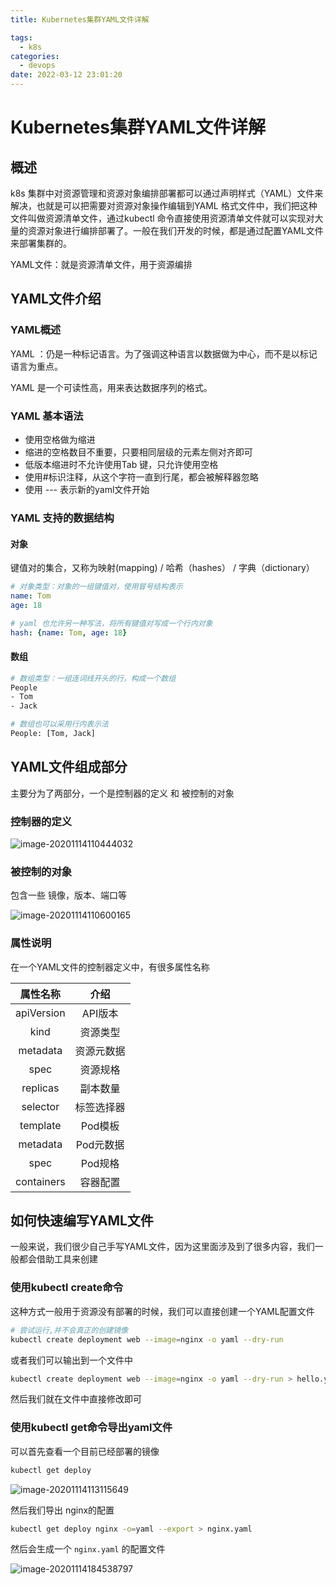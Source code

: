 ```yaml
---
title: Kubernetes集群YAML文件详解

tags:
  - k8s
categories:
  - devops 
date: 2022-03-12 23:01:20
---
```



# Kubernetes集群YAML文件详解

## 概述

k8s 集群中对资源管理和资源对象编排部署都可以通过声明样式（YAML）文件来解决，也就是可以把需要对资源对象操作编辑到YAML 格式文件中，我们把这种文件叫做资源清单文件，通过kubectl 命令直接使用资源清单文件就可以实现对大量的资源对象进行编排部署了。一般在我们开发的时候，都是通过配置YAML文件来部署集群的。

YAML文件：就是资源清单文件，用于资源编排

## YAML文件介绍

### YAML概述

YAML ：仍是一种标记语言。为了强调这种语言以数据做为中心，而不是以标记语言为重点。

YAML 是一个可读性高，用来表达数据序列的格式。

### YAML 基本语法

* 使用空格做为缩进
* 缩进的空格数目不重要，只要相同层级的元素左侧对齐即可
* 低版本缩进时不允许使用Tab 键，只允许使用空格
* 使用#标识注释，从这个字符一直到行尾，都会被解释器忽略
* 使用 --- 表示新的yaml文件开始

### YAML 支持的数据结构

#### 对象

键值对的集合，又称为映射(mapping) / 哈希（hashes） / 字典（dictionary）

```yaml
# 对象类型：对象的一组键值对，使用冒号结构表示
name: Tom
age: 18

# yaml 也允许另一种写法，将所有键值对写成一个行内对象
hash: {name: Tom, age: 18}
```

#### 数组

```bash
# 数组类型：一组连词线开头的行，构成一个数组
People
- Tom
- Jack

# 数组也可以采用行内表示法
People: [Tom, Jack]
```



## YAML文件组成部分

主要分为了两部分，一个是控制器的定义 和 被控制的对象

### 控制器的定义

![image-20201114110444032](https://cdn.jsdelivr.net/gh/jackerzz/jackerzz.github.io@ersion1.7/images/k8s/image-20201114110444032.png)



### 被控制的对象

包含一些 镜像，版本、端口等

![image-20201114110600165](https://cdn.jsdelivr.net/gh/jackerzz/jackerzz.github.io@ersion1.7/images/k8s/image-20201114110600165.png)

### 属性说明

在一个YAML文件的控制器定义中，有很多属性名称

|  属性名称  |    介绍    |
| :--------: | :--------: |
| apiVersion |  API版本   |
|    kind    |  资源类型  |
|  metadata  | 资源元数据 |
|    spec    |  资源规格  |
|  replicas  |  副本数量  |
|  selector  | 标签选择器 |
|  template  |  Pod模板   |
|  metadata  | Pod元数据  |
|    spec    |  Pod规格   |
| containers |  容器配置  |



## 如何快速编写YAML文件

一般来说，我们很少自己手写YAML文件，因为这里面涉及到了很多内容，我们一般都会借助工具来创建

### 使用kubectl create命令

这种方式一般用于资源没有部署的时候，我们可以直接创建一个YAML配置文件

```bash
# 尝试运行,并不会真正的创建镜像
kubectl create deployment web --image=nginx -o yaml --dry-run
```

或者我们可以输出到一个文件中

```bash
kubectl create deployment web --image=nginx -o yaml --dry-run > hello.yaml
```

然后我们就在文件中直接修改即可

### 使用kubectl get命令导出yaml文件

可以首先查看一个目前已经部署的镜像

```bash
kubectl get deploy
```

![image-20201114113115649](https://cdn.jsdelivr.net/gh/jackerzz/jackerzz.github.io@ersion1.7/images/k8s/image-20201114113115649.png)

然后我们导出 nginx的配置

```bash
kubectl get deploy nginx -o=yaml --export > nginx.yaml
```

然后会生成一个 `nginx.yaml` 的配置文件

![image-20201114184538797](https://cdn.jsdelivr.net/gh/jackerzz/jackerzz.github.io@ersion1.7/images/k8s/image-20201114184538797.png)

